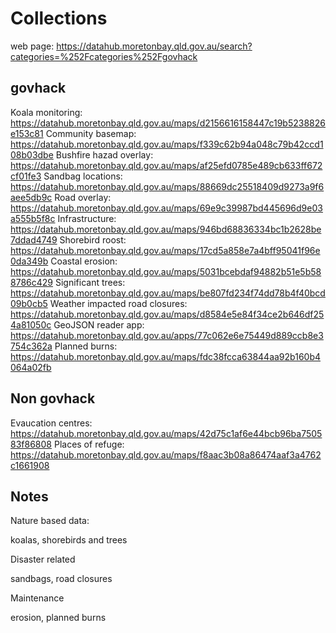 # Collections

web page: https://datahub.moretonbay.qld.gov.au/search?categories=%252Fcategories%252Fgovhack

## govhack

Koala monitoring: https://datahub.moretonbay.qld.gov.au/maps/d2156616158447c19b5238826e153c81
Community basemap: https://datahub.moretonbay.qld.gov.au/maps/f339c62b94a048c79b42ccd108b03dbe
Bushfire hazad overlay: https://datahub.moretonbay.qld.gov.au/maps/af25efd0785e489cb633ff672cf01fe3
Sandbag locations: https://datahub.moretonbay.qld.gov.au/maps/88669dc25518409d9273a9f6aee5db9c
Road overlay: https://datahub.moretonbay.qld.gov.au/maps/69e9c39987bd445696d9e03a555b5f8c
Infrastructure: https://datahub.moretonbay.qld.gov.au/maps/946bd68836334bc1b2628be7ddad4749
Shorebird roost: https://datahub.moretonbay.qld.gov.au/maps/17cd5a858e7a4bff95041f96e0da349b
Coastal erosion: https://datahub.moretonbay.qld.gov.au/maps/5031bcebdaf94882b51e5b588786c429
Significant trees: https://datahub.moretonbay.qld.gov.au/maps/be807fd234f74dd78b4f40bcd09b0cb5
Weather impacted road closures: https://datahub.moretonbay.qld.gov.au/maps/d8584e5e84f34ce2b646df254a81050c
GeoJSON reader app: https://datahub.moretonbay.qld.gov.au/apps/77c062e6e75449d889ccb8e3754c362a
Planned burns: https://datahub.moretonbay.qld.gov.au/maps/fdc38fcca63844aa92b160b4064a02fb

## Non govhack

Evaucation centres: https://datahub.moretonbay.qld.gov.au/maps/42d75c1af6e44bcb96ba750583f86808
Places of refuge: https://datahub.moretonbay.qld.gov.au/maps/f8aac3b08a86474aaf3a4762c1661908

## Notes

Nature based data:

koalas, shorebirds and trees

Disaster related

sandbags, road closures

Maintenance

erosion, planned burns
